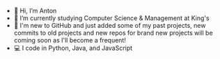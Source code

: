 - 👋 Hi, I’m Anton 
- 🌱 I’m currently studying Computer Science & Management at King's
- 📍 I'm new to GitHub and just added some of my past projects, new commits to old projects and new repos for brand new projects will be coming soon as I'll become a frequent!
- 💻 I code in Python, Java, and JavaScript
